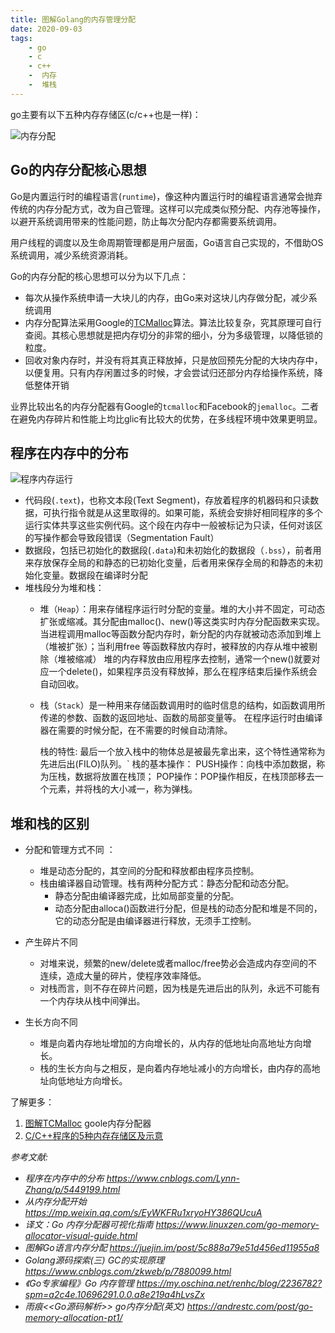 ```yaml
---
title: 图解Golang的内存管理分配
date: 2020-09-03
tags: 
    - go
    - c
    - c++
    -  内存
    -  堆栈
---
```


go主要有以下五种内存存储区(c/c++也是一样)：

![内存分配](https://webwlsong-1301722012.cos.ap-shanghai.myqcloud.com/mweb/2020/09/03/1599064164048.jpg)


## Go的内存分配核心思想
Go是内置运行时的编程语言(`runtime`)，像这种内置运行时的编程语言通常会抛弃传统的内存分配方式，改为自己管理。这样可以完成类似预分配、内存池等操作，以避开系统调用带来的性能问题，防止每次分配内存都需要系统调用。

用户线程的调度以及生命周期管理都是用户层面，Go语言自己实现的，不借助OS系统调用，减少系统资源消耗。

Go的内存分配的核心思想可以分为以下几点：
* 每次从操作系统申请一大块儿的内存，由Go来对这块儿内存做分配，减少系统调用
* 内存分配算法采用Google的[TCMalloc](http://goog-perftools.sourceforge.net/doc/tcmalloc.html)算法。算法比较复杂，究其原理可自行查阅。其核心思想就是把内存切分的非常的细小，分为多级管理，以降低锁的粒度。
* 回收对象内存时，并没有将其真正释放掉，只是放回预先分配的大块内存中，以便复用。只有内存闲置过多的时候，才会尝试归还部分内存给操作系统，降低整体开销

业界比较出名的内存分配器有Google的`tcmalloc`和Facebook的`jemalloc`。二者在避免内存碎片和性能上均比glic有比较大的优势，在多线程环境中效果更明显。

## 程序在内存中的分布
![程序内存运行](https://webwlsong-1301722012.cos.ap-shanghai.myqcloud.com/mweb/2020/09/03/cheng-xu-nei-cun-yun-xing.jpg)

* 代码段(`.text`)，也称文本段(Text Segment)，存放着程序的机器码和只读数据，可执行指令就是从这里取得的。如果可能，系统会安排好相同程序的多个运行实体共享这些实例代码。这个段在内存中一般被标记为只读，任何对该区的写操作都会导致段错误（Segmentation Fault）
* 数据段，包括已初始化的数据段(`.data`)和未初始化的数据段（`.bss`），前者用来存放保存全局的和静态的已初始化变量，后者用来保存全局的和静态的未初始化变量。数据段在编译时分配
* 堆栈段分为堆和栈：
    * 堆（`Heap`）：用来存储程序运行时分配的变量。堆的大小并不固定，可动态扩张或缩减。其分配由malloc()、new()等这类实时内存分配函数来实现。当进程调用malloc等函数分配内存时，新分配的内存就被动态添加到堆上（堆被扩张）；当利用free          等函数释放内存时，被释放的内存从堆中被剔除（堆被缩减） 堆的内存释放由应用程序去控制，通常一个new()就要对应一个delete()，如果程序员没有释放掉，那么在程序结束后操作系统会自动回收。
    * 栈（`Stack`）是一种用来存储函数调用时的临时信息的结构，如函数调用所传递的参数、函数的返回地址、函数的局部变量等。 在程序运行时由编译器在需要的时候分配，在不需要的时候自动清除。
    
       栈的特性: 最后一个放入栈中的物体总是被最先拿出来，这个特性通常称为先进后出(FILO)队列。`
      栈的基本操作： PUSH操作：向栈中添加数据，称为压栈，数据将放置在栈顶； POP操作：POP操作相反，在栈顶部移去一个元素，并将栈的大小减一，称为弹栈。

## 堆和栈的区别 
* 分配和管理方式不同 ：
    * 堆是动态分配的，其空间的分配和释放都由程序员控制。
    * 栈由编译器自动管理。栈有两种分配方式：静态分配和动态分配。
        * 静态分配由编译器完成，比如局部变量的分配。
        * 动态分配由alloca()函数进行分配，但是栈的动态分配和堆是不同的，它的动态分配是由编译器进行释放，无须手工控制。

* 产生碎片不同
    * 对堆来说，频繁的new/delete或者malloc/free势必会造成内存空间的不连续，造成大量的碎片，使程序效率降低。
    * 对栈而言，则不存在碎片问题，因为栈是先进后出的队列，永远不可能有一个内存块从栈中间弹出。
    
* 生长方向不同
    * 堆是向着内存地址增加的方向增长的，从内存的低地址向高地址方向增长。
    * 栈的生长方向与之相反，是向着内存地址减小的方向增长，由内存的高地址向低地址方向增长。       
        
了解更多：
1. [图解TCMalloc](https://zhuanlan.zhihu.com/p/29216091) goole内存分配器
2. [C/C++程序的5种内存存储区及示意](https://blog.csdn.net/cxsydjn/article/details/79487805)

*参考文献:*
* *程序在内存中的分布 https://www.cnblogs.com/Lynn-Zhang/p/5449199.html*
* *从内存分配开始 https://mp.weixin.qq.com/s/EyWKFRu1xryoHY386QUcuA*
* *译文：Go 内存分配器可视化指南 https://www.linuxzen.com/go-memory-allocator-visual-guide.html*
* *图解Go语言内存分配 https://juejin.im/post/5c888a79e51d456ed11955a8*
* *Golang源码探索(三) GC的实现原理 https://www.cnblogs.com/zkweb/p/7880099.html*
* *《Go专家编程》Go 内存管理 https://my.oschina.net/renhc/blog/2236782?spm=a2c4e.10696291.0.0.a8e219a4hLvsZx*
* *雨痕<<Go源码解析>>
go内存分配(英文) https://andrestc.com/post/go-memory-allocation-pt1/*


